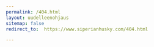 ```yaml
---
permalink: /404.html
layout: uudelleenohjaus
sitemap: false
redirect_to:  https://www.siperianhusky.com/404.html

---
```

